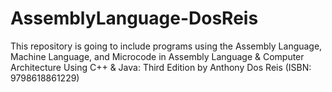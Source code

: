 # AssemblyLanguage-DosReis
This repository is going to include programs using the Assembly Language, Machine Language, and Microcode in Assembly Language &amp; Computer Architecture Using C++ &amp; Java: Third Edition by Anthony Dos Reis (ISBN: 9798618861229)
